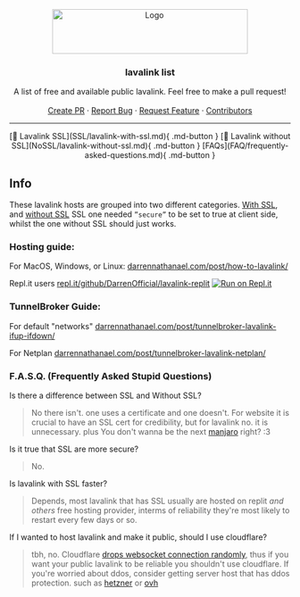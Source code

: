 <div align="center">
  <a href="https://github.com/DarrenOfficial/lavalink-list">
    <img src="https://darrennathanael.com/cdn/springtext.svg" alt="Logo" width="350" height="80">
  </a>

<h3 align="center">lavalink list</h3>

  <p align="center">
    A list of free and available public lavalink. Feel free to make a pull request!
    <br />
    <br />
    <a href="https://github.com/DarrenOfficial/lavalink-list/pulls">Create PR</a>
    ·
    <a href="https://github.com/DarrenOfficial/lavalink-list/issues">Report Bug</a>
    ·
    <a href="https://github.com/DarrenOfficial/lavalink-list/issues">Request Feature</a>
    ·
    <a href="https://github.com/DarrenOfficial/lavalink-list/graphs/contributors">Contributors</a>
  </p>
</div>



---
<center>
[📃 Lavalink SSL](SSL/lavalink-with-ssl.md){ .md-button } 
[📜 Lavalink without SSL](NoSSL/lavalink-without-ssl.md){ .md-button } 
[FAQs](FAQ/frequently-asked-questions.md){ .md-button }
</center>

## Info
These lavalink hosts are grouped into two different categories.
[With SSL](https://lavalink-list.darrennathanael.com/SSL/lavalink-with-ssl/), and [without SSL](https://lavalink-list.darrennathanael.com/NoSSL/lavalink-without-ssl/)
SSL one needed `”secure”` to be set to true at client side, whilst the one without SSL should just works.

### Hosting guide:

For MacOS, Windows, or Linux: [darrennathanael.com/post/how-to-lavalink/](https://darrennathanael.com/post/how-to-lavalink?utm_source=lavalink-list&utm_medium=home&utm_campaign=mainmd)

Repl.it users [repl.it/github/DarrenOfficial/lavalink-replit](https://repl.it/github/DarrenOfficial/lavalink-replit)
[![Run on Repl.it](https://repl.it/badge/github/DarrenOfficial/lavalink-replit)](https://repl.it/github/DarrenOfficial/lavalink-replit)

### TunnelBroker Guide:

For default "networks" [darrennathanael.com/post/tunnelbroker-lavalink-ifup-ifdown/](https://darrennathanael.com/post/tunnelbroker-lavalink-ifup-ifdown?utm_source=lavalink-list&utm_medium=home&utm_campaign=mainmd)

For Netplan [darrennathanael.com/post/tunnelbroker-lavalink-netplan/](https://darrennathanael.com/post/tunnelbroker-lavalink-netplan?utm_source=lavalink-list&utm_medium=home&utm_campaign=mainmd)


### F.A.S.Q. (Frequently Asked Stupid Questions)

Is there a difference between SSL and Without SSL?
> No there isn't. one uses a certificate and one doesn't. For website it is crucial to have an SSL cert for credibility, but for lavalink no. it is unnecessary. plus You don't wanna be the next [manjaro](https://manjarno.snorlax.sh/) right? :3

Is it true that SSL are more secure?
> No.

Is lavalink with SSL faster?
> Depends, most lavalink that has SSL usually are hosted on replit *and others* free hosting provider, interms of reliability they're most likely to restart every few days or so.

If I wanted to host lavalink and make it public, should I use cloudflare?
> tbh, no. Cloudflare [drops websocket connection randomly](https://stackoverflow.com/questions/39668410/whats-disconnecting-my-websocket-connection-cloudflare-apaches-mod-proxy), thus if you want your public lavalink to be reliable you shouldn't use cloudflare. If you're worried about ddos, consider getting server host that has ddos protection. such as [hetzner](https://hetzner.com) or [ovh](https://ovh.com)